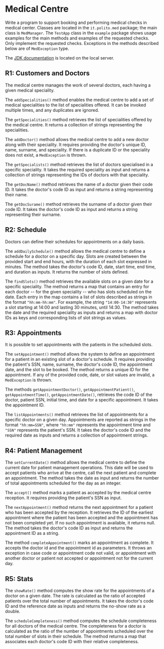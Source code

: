 Medical Centre
==============

Write a program to support booking and performing medical checks in medical center.
Classes are located in the `it.polito.med` package; the main class is `MedManager`. The `TestApp` class in the `example` package shows usage examples for the main methods and examples of the requested checks. 
Only implement the requested checks. 
Exceptions in the methods described below are of `MedException` type.

The [JDK documentation](https://oop.polito.it/api/) is located on the local server.


R1: Customers and Doctors
-------------------------

The medical centre manages the work of several doctors, each having a given medical speciality.

The `addSpecialities()` method enables the medical centre to add a set of medical specialities to the list of specialities offered. It can be invoked multiple times, and any duplicates are ignored.

The `getSpecialities()` method retrieves the list of specialities offered by the medical centre. It returns a collection of strings representing the specialities.

The `addDoctor()` method allows the medical centre to add a new doctor along with their speciality. It requires providing the doctor's unique ID, name, surname, and speciality. If there is a duplicate ID or the speciality does not exist, a `MedException` is thrown.


The `getSpecialists()` method retrieves the list of doctors specialised in a specific speciality. It takes the required speciality as input and returns a collection of strings representing the IDs of doctors with that speciality.

The `getDocName()` method retrieves the name of a doctor given their code ID. It takes the doctor's code ID as input and returns a string representing their name.

The `getDocSurame()` method retrieves the surname of a doctor given their code ID. It takes the doctor's code ID as input and returns a string representing their surname.

R2: Schedule
-----------

Doctors can define their schedules for appointments on a daily basis.

The `addDailySchedule()` method allows the medical centre to define a schedule for a doctor on a specific day. Slots are created between the provided start and end hours, with the duration of each slot expressed in minutes. The method takes the doctor's code ID, date, start time, end time, and duration as inputs. It returns the number of slots defined.


The `findSlots()` method retrieves the available slots on a given date for a specific speciality. The method returns a map that contains an entry for each doctor -- for the given speciality -- who has slots scheduled on the date. Each entry in the map contains a list of slots described as strings in the format `"hh:mm-hh:mm"`. For example, the string `"14:00-14:30"` represents a slot starting at 14:00 and lasting 30 minutes, until 14:30. The method takes the date and the required speciality as inputs and returns a map with doctor IDs as keys and corresponding lists of slot strings as values.


R3: Appointments
----------------

It is possible to set appointments with the patients in the scheduled slots.

The `setAppointment()` method allows the system to define an appointment for a patient in an existing slot of a doctor's schedule. It requires providing the patient's SSN, name, surname, the doctor's code ID, the appointment date, and the slot to be booked. The method returns a unique ID for the appointment. If any of the provided code, date, or slot values are invalid, a `MedException` is thrown.


The methods `getAppointmentDoctor()`, `getAppointmentPatient()`, `getAppointmentTime()`, `getAppointmentDate()`,  retrieves the code ID of the doctor, patient SSN, initial time, and date for a specific appointment. It takes the appointment ID.

The `listAppointments()` method retrieves the list of appointments for a specific doctor on a given day. Appointments are reported as strings in the format `"hh:mm=SSN"`, where `"hh:mm"` represents the appointment time and `"SSN"` represents the patient's SSN. It takes the doctor's code ID and the required date as inputs and returns a collection of appointment strings.


R4: Patient Management
--------------------

The `setCurrentDate()` method allows the medical centre to define the current date for patient management operations. This date will be used to accept patients who arrive at the centre, call the next patient and complete an appointment. The method takes the date as input and returns the number of total appointments scheduled for the day as an integer.

The `accept()` method marks a patient as accepted by the medical centre reception. It requires providing the patient's SSN as input.

The `nextAppointment()` method returns the next appointment for a patient who has been accepted by the reception. It retrieves the ID of the earliest appointment where the patient has been accepted and the appointment has not been completed yet. If no such appointment is available, it returns null. The method takes the doctor's code ID as input and returns the appointment ID as a string.

The method `completeAppointment()` marks an appointment as complete. It accepts the doctor id and the appointment id as parameters. It throws an exception in case code or appointment code not valid, or appointment with another doctor or patient not accepted or appointment not for the current day.


R5: Stats
---------

The `showRate()` method computes the show rate for the appointments of a doctor on a given date. The rate is calculated as the ratio of accepted patients over the total number of appointments. It takes the doctor's code ID and the reference date as inputs and returns the no-show rate as a double.

The `scheduleCompleteness()` method computes the schedule completeness for all doctors of the medical centre. The completeness for a doctor is calculated as the ratio of the number of appointments scheduled over the total number of slots in their schedule. The method returns a map that associates each doctor's code ID with their relative completeness.
